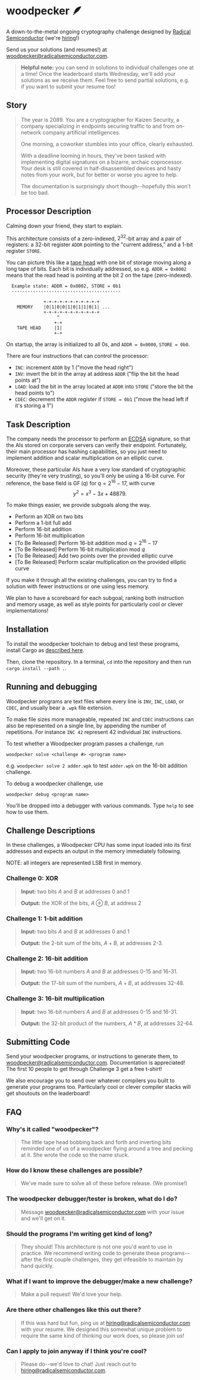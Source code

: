 # woodpecker 🪶

A down-to-the-metal ongoing cryptography challenge designed by [Radical Semiconductor](https://radicalsemiconductor.com/) (we're [hiring](https://www.linkedin.com/company/radical-semiconductor/jobs/)!)

Send us your solutions (and resumes!) at woodpecker@radicalsemiconductor.com.

> **Helpful note:** you can send in solutions to individual challenges one at a time! Once the leaderboard starts Wednesday, we'll add your solutions as we receive them. Feel free to send partial solutions, e.g. if you want to submit your resume too!

## Story

> The year is 2089. You are a cryptographer for Kaizen Security, a company specializing in endpoints securing traffic to and from on-network company artificial intelligences.
>
> One morning, a coworker stumbles into your office, clearly exhausted.
>
> With a deadline looming in hours, they've been tasked with implementing digital signatures on a bizarre, archaic coprocessor. Your desk is still covered in half-disassembled devices and hasty notes from your work, but for better or worse you agree to help. 
>
>The documentation is surprisingly short though--hopefully this won't be too bad. 

## Processor Description

Calming down your friend, they start to explain. 

This architecture consists of a zero-indexed, $2^{32}$-bit array and a pair of registers: a 32-bit register `ADDR` pointing to the "current address," and a 1-bit register `STORE`.

You can picture this like a [tape head](https://en.wikipedia.org/wiki/Turing_machine#Description) with one bit of storage moving along a long tape of bits. Each bit is individually addressed, so e.g. `ADDR = 0x0002` means that the read head is pointing at the bit 2 on the tape (zero-indexed).

```
  Example state: ADDR = 0x0002, STORE = 0b1
  -----------------------------------------

              +-+-+-+-+-+-+-+-+-+-+
    MEMORY    |0|1|0|0|1|0|1|1|0|1| ...
              +-+-+-+-+-+-+-+-+-+-+
                   ^
                  +-+
    TAPE HEAD     |1|
                  +-+
```

On startup, the array is initialized to all 0s, and `ADDR = 0x0000`, `STORE = 0b0`.

There are four instructions that can control the processor:
* `INC`: increment `ADDR` by 1 ("move the head right")
* `INV`: invert the bit in the array at address `ADDR` ("flip the bit the head points at")
* `LOAD`: load the bit in the array located at `ADDR` into `STORE` ("store the bit the head points to")
* `CDEC`: decrement the `ADDR` register if `STORE = 0b1` ("move the head left if it's storing a 1")

## Task Description

The company needs the processor to perform an [ECDSA](https://en.wikipedia.org/wiki/Elliptic_Curve_Digital_Signature_Algorithm) signature, so that the AIs stored on corporate servers can verify their endpoint. Fortunately, their main processor has hashing capabilities, so you just need to implement addition and scalar multiplication on an elliptic curve.

Moreover, these particular AIs have a very low standard of cryptographic security (they're very trusting), so you'll only be using a 16-bit curve. For reference, the base field is $\operatorname{GF}(q)$ for $q = 2^{16} - 17$, with curve 
$$y^2 = x^3 - 3x + 48879.$$

To make things easier, we provide subgoals along the way.

* Perform an XOR on two bits
* Perform a 1-bit full add
* Perform 16-bit addition
* Perform 16-bit multiplication
* [To Be Released] Perform 16-bit addition mod $q = 2^{16} - 17$
* [To Be Released] Perform 16-bit multiplication mod $q$
* [To Be Released] Add two points over the provided elliptic curve
* [To Be Released] Perform scalar multiplication on the provided elliptic curve

If you make it through all the existing challenges, you can try to find a solution with fewer instructions or one using less memory.

We plan to have a scoreboard for each subgoal, ranking both instruction and memory usage, as well as style points for particularly cool or clever implementations!

## Installation

To install the woodpecker toolchain to debug and test these programs, install Cargo as [described here](https://doc.rust-lang.org/cargo/getting-started/installation.html). 

Then, clone the repository. In a terminal, `cd` into the repository and then run `cargo install --path .`.

## Running and debugging

Woodpecker programs are text files where every line is `INV`, `INC`, `LOAD`, or `CDEC`, and usually bear a  `.wpk` file extension. 

To make file sizes more manageable, repeated `INC` and `CDEC` instructions can also be represented on a single line, by appending the number of repetitions.
For instance `INC 42` represent 42 individual `INC` instructions.

To test whether a Woodpecker program passes a challenge, run 
```
woodpecker solve <challenge #> <program name>
```

e.g. `woodpecker solve 2 adder.wpk` to test `adder.wpk` on the 16-bit addition challenge.

To debug a woodpecker challenge, use

```
woodpecker debug <program name>
```

You'll be dropped into a debugger with various commands. Type `help` to see how to use them.

## Challenge Descriptions

In these challenges, a Woodpecker CPU has some input loaded into its first addresses and expects an output in the memory immediately following.

NOTE: all integers are represented LSB first in memory.

### Challenge 0: XOR

> **Input:** two bits $A$ and $B$ at addresses 0 and 1
>
> **Output:** the XOR of the bits, $A \oplus B$, at address 2

### Challenge 1: 1-bit addition

> **Input:** two bits $A$ and $B$ at addresses 0 and 1
>
> **Output:** the 2-bit sum of the bits, $A + B$, at addresses 2-3.

### Challenge 2: 16-bit addition

> **Input:** two 16-bit numbers $A$ and $B$ at addresses 0-15 and 16-31.
>
> **Output:** the 17-bit sum of the numbers, $A + B$, at addresses 32-48.

### Challenge 3: 16-bit multiplication

> **Input:** two 16-bit numbers $A$ and $B$ at addresses 0-15 and 16-31.
>
> **Output:** the 32-bit product of the numbers, $A * B$, at addresses 32-64.

## Submitting Code

Send your woodpecker programs, or instructions to generate them, to woodpecker@radicalsemiconductor.com. Documentation is appreciated!
The first 10 people to get through Challenge 3 get a free t-shirt!

We also encourage you to send over whatever compilers you built to generate your programs too. Particularly cool or clever compiler stacks will get shoutouts on the leaderboard!

## FAQ

### Why's it called "woodpecker"?

> The little tape head bobbing back and forth and inverting bits reminded one of us of a woodpecker flying around a tree and pecking at it. She wrote the code so the name stuck.

### How do I know these challenges are possible?

> We've made sure to solve all of these before release. (We promise!)

### The woodpecker debugger/tester is broken, what do I do?

> Message woodpecker@radicalsemiconductor.com with your issue and we'll get on it.

### Should the programs I'm writing get kind of long?

> They should! This architecture is not one you'd want to use in practice. We recommend writing code to generate these programs--after the first couple challenges, they get infeasible to maintain by hand quickly.

### What if I want to improve the debugger/make a new challenge?

> Make a pull request! We'd love your help.

### Are there other challenges like this out there?

> If this was hard but fun, ping us at hiring@radicalsemiconductor.com with your resume. We designed this somewhat unique problem to require the same kind of thinking our work does, so please join us!

### Can I apply to join anyway if I think you're cool?

> Please do--we'd love to chat! Just reach out to hiring@radicalsemiconductor.com.

